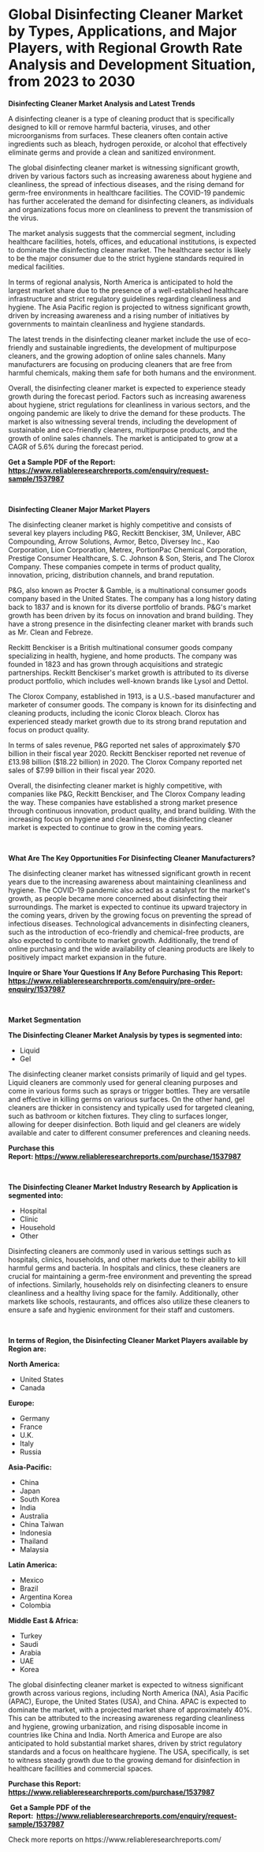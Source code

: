<p><h1>Global Disinfecting Cleaner Market by Types, Applications, and Major Players, with Regional Growth Rate Analysis and Development Situation, from 2023 to 2030</h1></p><p><strong>Disinfecting Cleaner Market Analysis and Latest Trends</strong></p>
<p><p>A disinfecting cleaner is a type of cleaning product that is specifically designed to kill or remove harmful bacteria, viruses, and other microorganisms from surfaces. These cleaners often contain active ingredients such as bleach, hydrogen peroxide, or alcohol that effectively eliminate germs and provide a clean and sanitized environment.</p><p>The global disinfecting cleaner market is witnessing significant growth, driven by various factors such as increasing awareness about hygiene and cleanliness, the spread of infectious diseases, and the rising demand for germ-free environments in healthcare facilities. The COVID-19 pandemic has further accelerated the demand for disinfecting cleaners, as individuals and organizations focus more on cleanliness to prevent the transmission of the virus.</p><p>The market analysis suggests that the commercial segment, including healthcare facilities, hotels, offices, and educational institutions, is expected to dominate the disinfecting cleaner market. The healthcare sector is likely to be the major consumer due to the strict hygiene standards required in medical facilities.</p><p>In terms of regional analysis, North America is anticipated to hold the largest market share due to the presence of a well-established healthcare infrastructure and strict regulatory guidelines regarding cleanliness and hygiene. The Asia Pacific region is projected to witness significant growth, driven by increasing awareness and a rising number of initiatives by governments to maintain cleanliness and hygiene standards.</p><p>The latest trends in the disinfecting cleaner market include the use of eco-friendly and sustainable ingredients, the development of multipurpose cleaners, and the growing adoption of online sales channels. Many manufacturers are focusing on producing cleaners that are free from harmful chemicals, making them safe for both humans and the environment.</p><p>Overall, the disinfecting cleaner market is expected to experience steady growth during the forecast period. Factors such as increasing awareness about hygiene, strict regulations for cleanliness in various sectors, and the ongoing pandemic are likely to drive the demand for these products. The market is also witnessing several trends, including the development of sustainable and eco-friendly cleaners, multipurpose products, and the growth of online sales channels. The market is anticipated to grow at a CAGR of 5.6% during the forecast period.</p></p>
<p><strong>Get a Sample PDF of the Report:&nbsp; <a href="https://www.reliableresearchreports.com/enquiry/request-sample/1537987">https://www.reliableresearchreports.com/enquiry/request-sample/1537987</a></strong></p>
<p>&nbsp;</p>
<p><strong>Disinfecting Cleaner Major Market Players</strong></p>
<p><p>The disinfecting cleaner market is highly competitive and consists of several key players including P&G, Reckitt Benckiser, 3M, Unilever, ABC Compounding, Arrow Solutions, Avmor, Betco, Diversey Inc., Kao Corporation, Lion Corporation, Metrex, PortionPac Chemical Corporation, Prestige Consumer Healthcare, S. C. Johnson & Son, Steris, and The Clorox Company. These companies compete in terms of product quality, innovation, pricing, distribution channels, and brand reputation.</p><p>P&G, also known as Procter & Gamble, is a multinational consumer goods company based in the United States. The company has a long history dating back to 1837 and is known for its diverse portfolio of brands. P&G's market growth has been driven by its focus on innovation and brand building. They have a strong presence in the disinfecting cleaner market with brands such as Mr. Clean and Febreze.</p><p>Reckitt Benckiser is a British multinational consumer goods company specializing in health, hygiene, and home products. The company was founded in 1823 and has grown through acquisitions and strategic partnerships. Reckitt Benckiser's market growth is attributed to its diverse product portfolio, which includes well-known brands like Lysol and Dettol.</p><p>The Clorox Company, established in 1913, is a U.S.-based manufacturer and marketer of consumer goods. The company is known for its disinfecting and cleaning products, including the iconic Clorox bleach. Clorox has experienced steady market growth due to its strong brand reputation and focus on product quality.</p><p>In terms of sales revenue, P&G reported net sales of approximately $70 billion in their fiscal year 2020. Reckitt Benckiser reported net revenue of £13.98 billion ($18.22 billion) in 2020. The Clorox Company reported net sales of $7.99 billion in their fiscal year 2020.</p><p>Overall, the disinfecting cleaner market is highly competitive, with companies like P&G, Reckitt Benckiser, and The Clorox Company leading the way. These companies have established a strong market presence through continuous innovation, product quality, and brand building. With the increasing focus on hygiene and cleanliness, the disinfecting cleaner market is expected to continue to grow in the coming years.</p></p>
<p>&nbsp;</p>
<p><strong>What Are The Key Opportunities For Disinfecting Cleaner Manufacturers?</strong></p>
<p><p>The disinfecting cleaner market has witnessed significant growth in recent years due to the increasing awareness about maintaining cleanliness and hygiene. The COVID-19 pandemic also acted as a catalyst for the market's growth, as people became more concerned about disinfecting their surroundings. The market is expected to continue its upward trajectory in the coming years, driven by the growing focus on preventing the spread of infectious diseases. Technological advancements in disinfecting cleaners, such as the introduction of eco-friendly and chemical-free products, are also expected to contribute to market growth. Additionally, the trend of online purchasing and the wide availability of cleaning products are likely to positively impact market expansion in the future.</p></p>
<p><strong>Inquire or Share Your Questions If Any Before Purchasing This Report: <a href="https://www.reliableresearchreports.com/enquiry/pre-order-enquiry/1537987">https://www.reliableresearchreports.com/enquiry/pre-order-enquiry/1537987</a></strong></p>
<p>&nbsp;</p>
<p><strong>Market Segmentation</strong></p>
<p><strong>The Disinfecting Cleaner Market Analysis by types is segmented into:</strong></p>
<p><ul><li>Liquid</li><li>Gel</li></ul></p>
<p><p>The disinfecting cleaner market consists primarily of liquid and gel types. Liquid cleaners are commonly used for general cleaning purposes and come in various forms such as sprays or trigger bottles. They are versatile and effective in killing germs on various surfaces. On the other hand, gel cleaners are thicker in consistency and typically used for targeted cleaning, such as bathroom or kitchen fixtures. They cling to surfaces longer, allowing for deeper disinfection. Both liquid and gel cleaners are widely available and cater to different consumer preferences and cleaning needs.</p></p>
<p><strong>Purchase this Report:&nbsp;<a href="https://www.reliableresearchreports.com/purchase/1537987">https://www.reliableresearchreports.com/purchase/1537987</a></strong></p>
<p>&nbsp;</p>
<p><strong>The Disinfecting Cleaner Market Industry Research by Application is segmented into:</strong></p>
<p><ul><li>Hospital</li><li>Clinic</li><li>Household</li><li>Other</li></ul></p>
<p><p>Disinfecting cleaners are commonly used in various settings such as hospitals, clinics, households, and other markets due to their ability to kill harmful germs and bacteria. In hospitals and clinics, these cleaners are crucial for maintaining a germ-free environment and preventing the spread of infections. Similarly, households rely on disinfecting cleaners to ensure cleanliness and a healthy living space for the family. Additionally, other markets like schools, restaurants, and offices also utilize these cleaners to ensure a safe and hygienic environment for their staff and customers.</p></p>
<p>&nbsp;</p>
<p><strong>In terms of Region, the Disinfecting Cleaner Market Players available by Region are:</strong></p>
<p>
    <p> <strong> North America: </strong>
        <ul>
            <li>United States</li>
            <li>Canada</li>
        </ul>
        </p> 
    <p> <strong> Europe: </strong>
        <ul>
            <li>Germany</li>
            <li>France</li>
            <li>U.K.</li>
            <li>Italy</li>
            <li>Russia</li>
        </ul>
        </p> 
    <p> <strong> Asia-Pacific: </strong>
        <ul>
            <li>China</li>
            <li>Japan</li>
            <li>South Korea</li>
            <li>India</li>
            <li>Australia</li>
            <li>China Taiwan</li>
            <li>Indonesia</li>
            <li>Thailand</li>
            <li>Malaysia</li>
        </ul>
        </p> 
    <p> <strong> Latin America: </strong>
        <ul>
            <li>Mexico</li>
            <li>Brazil</li>
            <li>Argentina Korea</li>
            <li>Colombia</li>
        </ul>
        </p> 
    <p> <strong> Middle East & Africa: </strong>
        <ul>
            <li>Turkey</li>
            <li>Saudi</li>
            <li>Arabia</li>
            <li>UAE</li>
            <li>Korea</li>
        </ul>
    </p>
    </p>
<p><p>The global disinfecting cleaner market is expected to witness significant growth across various regions, including North America (NA), Asia Pacific (APAC), Europe, the United States (USA), and China. APAC is expected to dominate the market, with a projected market share of approximately 40%. This can be attributed to the increasing awareness regarding cleanliness and hygiene, growing urbanization, and rising disposable income in countries like China and India. North America and Europe are also anticipated to hold substantial market shares, driven by strict regulatory standards and a focus on healthcare hygiene. The USA, specifically, is set to witness steady growth due to the growing demand for disinfection in healthcare facilities and commercial spaces.</p></p>
<p><strong>Purchase this Report: <a href="https://www.reliableresearchreports.com/purchase/1537987">https://www.reliableresearchreports.com/purchase/1537987</a></strong></p>
<p>&nbsp;<strong>Get a Sample PDF of the Report:&nbsp;&nbsp;<a href="https://www.reliableresearchreports.com/enquiry/request-sample/1537987">https://www.reliableresearchreports.com/enquiry/request-sample/1537987</a></strong></p>
<p><strong></strong></p>
<p>Check more reports on https://www.reliableresearchreports.com/</p>